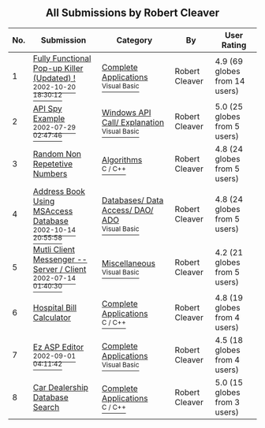 ﻿<div align="center">

## All Submissions by Robert Cleaver

</div>

No.  | Submission | Category | By   | User Rating
---- | ---------- | -------- | ---- | -----------
1 | [Fully Functional Pop\-up Killer \(Updated\) \!<br /><sup>2002-10-20 18:30:12</sup>](https://github.com/Planet-Source-Code/robert-cleaver-fully-functional-pop-up-killer-updated__1-39932) | [Complete Applications<br /><sup>Visual Basic</sup>](../ByCategory/complete-applications__1-27.md) | Robert Cleaver | 4.9 (69 globes from 14 users)
2 | [API Spy Example<br /><sup>2002-07-29 02:47:46</sup>](https://github.com/Planet-Source-Code/robert-cleaver-api-spy-example__1-37351) | [Windows API Call/ Explanation<br /><sup>Visual Basic</sup>](../ByCategory/windows-api-call-explanation__1-39.md) | Robert Cleaver | 5.0 (25 globes from 5 users)
3 | [Random Non Repetetive Numbers<br />](https://github.com/Planet-Source-Code/robert-cleaver-random-non-repetetive-numbers__3-4812) | [Algorithms<br /><sup>C / C++</sup>](../ByCategory/algorithms__3-29.md) | Robert Cleaver | 4.8 (24 globes from 5 users)
4 | [Address Book Using MSAccess Database<br /><sup>2002-10-14 20:55:58</sup>](https://github.com/Planet-Source-Code/robert-cleaver-address-book-using-msaccess-database__1-39841) | [Databases/ Data Access/ DAO/ ADO<br /><sup>Visual Basic</sup>](../ByCategory/databases-data-access-dao-ado__1-6.md) | Robert Cleaver | 4.8 (24 globes from 5 users)
5 | [Mutli Client Messenger \-\- Server / Client<br /><sup>2002-07-14 01:40:30</sup>](https://github.com/Planet-Source-Code/robert-cleaver-mutli-client-messenger-server-client__1-37216) | [Miscellaneous<br /><sup>Visual Basic</sup>](../ByCategory/miscellaneous__1-1.md) | Robert Cleaver | 4.2 (21 globes from 5 users)
6 | [Hospital Bill Calculator<br />](https://github.com/Planet-Source-Code/robert-cleaver-hospital-bill-calculator__3-4796) | [Complete Applications<br /><sup>C / C++</sup>](../ByCategory/complete-applications__3-7.md) | Robert Cleaver | 4.8 (19 globes from 4 users)
7 | [Ez ASP Editor<br /><sup>2002-09-01 04:11:42</sup>](https://github.com/Planet-Source-Code/robert-cleaver-ez-asp-editor__1-38553) | [Complete Applications<br /><sup>Visual Basic</sup>](../ByCategory/complete-applications__1-27.md) | Robert Cleaver | 4.5 (18 globes from 4 users)
8 | [Car Dealership Database Search<br />](https://github.com/Planet-Source-Code/robert-cleaver-car-dealership-database-search__3-4797) | [Complete Applications<br /><sup>C / C++</sup>](../ByCategory/complete-applications__3-7.md) | Robert Cleaver | 5.0 (15 globes from 3 users)
